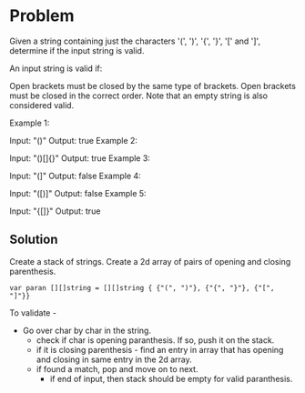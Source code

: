 # Problem
Given a string containing just the characters '(', ')', '{', '}', '[' and ']', determine if the input string is valid.

An input string is valid if:

Open brackets must be closed by the same type of brackets.
Open brackets must be closed in the correct order.
Note that an empty string is also considered valid.

Example 1:

Input: "()"
Output: true
Example 2:

Input: "()[]{}"
Output: true
Example 3:

Input: "(]"
Output: false
Example 4:

Input: "([)]"
Output: false
Example 5:

Input: "{[]}"
Output: true

## Solution

Create a stack of strings. 
Create a 2d array of pairs of opening and closing parenthesis.
``` 
var paran [][]string = [][]string { {"(", ")"}, {"{", "}"}, {"[", "]"}} 
```
To validate - 
- Go over char by char in the string. 
	- check if char is opening paranthesis. If so, push it on the stack. 
	- if it is closing parenthesis - find an entry in array that has opening and closing in same entry in the 2d array. 
	- if found a match, pop and move on to next. 
		- if end of input, then stack should be empty for valid paranthesis. 

